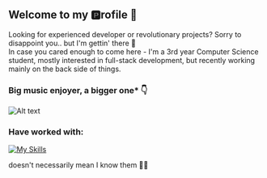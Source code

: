 ## Welcome to my :parking:rofile :facepunch:

Looking for experienced developer or revolutionary projects? Sorry to disappoint you.. but I'm gettin' there :pray:  
In case you cared enough to come here - I'm a 3rd year Computer Science student, mostly interested in full-stack development, but recently working mainly on the back side of things.

### Big music enjoyer, a bigger one* :point_down:

![Alt text](https://spotify-recently-played-readme.vercel.app/api?user=21d3anjhfkwm6xqcco2hvqqhi&count=3&width=500&unique=true)


### Have worked with:  
[![My Skills](https://skillicons.dev/icons?i=js,java,kotlin,py,c,git,nodejs,express,react,spring,mongodb,postgres,postman,html,css,figma&perline=8)](https://skillicons.dev)

doesn't necessarily mean I know them :ok_woman:
<!--
**siendobry/siendobry** is a ✨ _special_ ✨ repository because its `README.md` (this file) appears on your GitHub profile.

Here are some ideas to get you started:

- 🔭 I’m currently working on ...
- 🌱 I’m currently learning ...
- 👯 I’m looking to collaborate on ...
- 🤔 I’m looking for help with ...
- 💬 Ask me about ...
- 📫 How to reach me: ...
- 😄 Pronouns: ...
- ⚡ Fun fact: ...
-->
